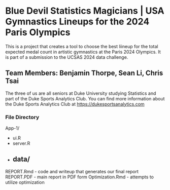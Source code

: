 # Blue Devil Statistics Magicians | USA Gymnastics Lineups for the 2024 Paris Olympics

This is a project that creates a tool to choose the best liineup for the total expected medal count in artistic gymnastics at the Paris 2024 Olympics. It is part of a submission to the UCSAS 2024 data challenge. 

## Team Members: Benjamin Thorpe, Sean Li, Chris Tsai
The three of us are all seniors at Duke University studying Statistics and part of the Duke Sports Analytics Club. You can find more information about the Duke Sports Analytics Club at https://dukesportsanalytics.com

### File Directory

App-1/
- ui.R
- server.R
- data/
  - 

REPORT.Rmd - code and writeup that generates our final report
REPORT.PDF - main report in PDF form
Optimization.Rmd - attempts to utilize optimization 


